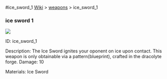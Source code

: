 #ice_sword_1
<a href="/wiki.html">Wiki</a> > <a href="/posts/wiki/weapons/index.html">weapons</a> > <a>ice_sword_1</a>
<div class="iteminfo">
<h3>ice sword 1</h3>
<img class="pixelimage" src="https://dragon-force-studio.com/images/EF_wiki/ice_sword_1.png">

<a class="iteminfoitem">ID: ice_sword_1</a></div>
Description: The Ice Sword ignites your oponent on ice upon contact.  This weapon is only obtainable via a pattern(blueprint), crafted in the dracolyte forge. 
Damage: 10 

Materials: Ice Sword